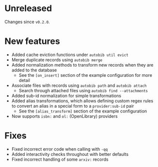 # Unreleased

Changes since `v0.2.0`.

# New features
- Added cache eviction functions under `autobib util evict`
- Merge duplicate records using `autobib merge`
- Added normalization methods to transform new records when they are added to the database
  - See the `[on_insert]` section of the example configuration for more detail
- Associate files with records using `autobib path` and `autobib attach`
  - Search through attached files using `autobib find --attachments`
- Added sub-id normalization for simple transformations
- Added alias transformations, which allows defining custom regex rules to convert an alias in a special form to a `provider:sub-id` pair
  - See the `[alias_transform]` section of the example configuration
- Now supports `isbn:` and `ol:` (OpenLibrary) providers

# Fixes
- Fixed incorrect error code when calling with `-qq`
- Added interactivity checks throughout with better defaults
- Fixed incorrect handling of some `arxiv:` records
